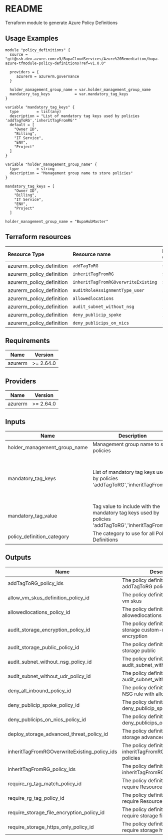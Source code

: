 # README

Terraform module to generate Azure Policy Definitions

## Usage Examples

```
module "policy_definitions" {
  source = "git@ssh.dev.azure.com:v3/BupaCloudServices/Azure%20Remediation/bupa-azure-tfmodule-policy-definitions?ref=v1.0.0"

  providers = {
     azurerm = azurerm.governance
  }

  holder_management_group_name = var.holder_management_group_name
  mandatory_tag_keys           = var.mandatory_tag_keys
}

variable "mandatory_tag_keys" {
  type        = list(any)
  description = "List of mandatory tag keys used by policies 'addTagToRG','inheritTagFromRG'"
  default = [
    "Owner ID",
    "Billing",
    "IT Service",
    "ENV",
    "Project"
  ]
}

variable "holder_management_group_name" {
  type        = string
  description = "Management group name to store policies"
}

mandatory_tag_keys = [
    "Owner ID",
    "Billing",
    "IT Service",
    "ENV",
    "Project"
  ]

holder_management_group_name = "BupaHubMaster"

```

## Terraform resources

| Resource Type             | Resource name                              | Deployment Count
|:--------------------------|:-------------------------------------------|:------
| azurerm_policy_definition | `addTagToRG`                               | 5
| azurerm_policy_definition | `inheritTagFromRG`                         | 5
| azurerm_policy_definition | `inheritTagFromRGOverwriteExisting`        | 5
| azurerm_policy_definition | `auditRoleAssignmentType_user`             | 1
| azurerm_policy_definition | `allowedlocations`                         | 1
| azurerm_policy_definition | `audit_subnet_without_nsg`                 | 1
| azurerm_policy_definition | `deny_publicip_spoke`                      | 1
| azurerm_policy_definition | `deny_publicips_on_nics`                   | 1

<!-- BEGINNING OF PRE-COMMIT-TERRAFORM DOCS HOOK -->
## Requirements

| Name | Version |
|------|---------|
| azurerm | >= 2.64.0 |

## Providers

| Name | Version |
|------|---------|
| azurerm | >= 2.64.0 |

## Inputs

| Name | Description | Type | Default | Required |
|------|-------------|------|---------|:--------:|
| holder\_management\_group\_name | Management group name to store policies | `string` | n/a | yes |
| mandatory\_tag\_keys | List of mandatory tag keys used by policies 'addTagToRG','inheritTagFromRG' | `list(string)` | <pre>[<br>  "Owner ID",<br>  "Billing",<br>  "IT Service",<br>  "ENV",<br>  "Project"<br>]</pre> | no |
| mandatory\_tag\_value | Tag value to include with the mandatory tag keys used by policies 'addTagToRG','inheritTagFromRG' | `string` | `"TBC"` | no |
| policy\_definition\_category | The category to use for all Policy Definitions | `string` | `"Custom"` | no |

## Outputs

| Name | Description |
|------|-------------|
| addTagToRG\_policy\_ids | The policy definition ids for addTagToRG policies |
| allow\_vm\_skus\_definition\_policy\_id | The policy definition id for allowed vm skus |
| allowedlocations\_policy\_id | The policy definition id for allowedlocations |
| audit\_storage\_encryption\_policy\_id | The policy definition id for audit storage custom-managed encryption |
| audit\_storage\_public\_policy\_id | The policy definition id for audit storage public |
| audit\_subnet\_without\_nsg\_policy\_id | The policy definition id for audit\_subnet\_without\_nsg |
| audit\_subnet\_without\_udr\_policy\_id | The policy definition id for audit\_subnet\_without\_udr\_policy\_id |
| deny\_all\_inbound\_policy\_id | The policy definition id for deny NSG rule with allow all inbound |
| deny\_publicip\_spoke\_policy\_id | The policy definition id for deny\_publicip\_spoke |
| deny\_publicips\_on\_nics\_policy\_id | The policy definition id for deny\_publicips\_on\_nics |
| deploy\_storage\_advanced\_threat\_policy\_id | The policy definition id for deploy storage advanced threat |
| inheritTagFromRGOverwriteExisting\_policy\_ids | The policy definition ids for inheritTagFromRGOverwriteExisting policies |
| inheritTagFromRG\_policy\_ids | The policy definition ids for inheritTagFromRG policies |
| require\_rg\_tag\_match\_policy\_id | The policy definition id for deploy require Resource Group tag match |
| require\_rg\_tag\_policy\_id | The policy definition id for deploy require Resource Group tag |
| require\_storage\_file\_encryption\_policy\_id | The policy definition id for deploy require storage file encryption |
| require\_storage\_https\_only\_policy\_id | The policy definition id for deploy require storage https only |

<!-- END OF PRE-COMMIT-TERRAFORM DOCS HOOK -->
